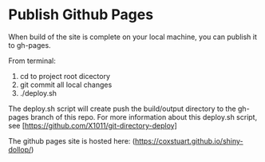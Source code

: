 # Publish Github Pages
When build of the site is complete on your local machine, you can publish it to gh-pages.  

From terminal:
1. cd to project root dicectory
2. git commit all local changes
3. ./deploy.sh

The deploy.sh script will create push the build/output directory to the gh-pages branch of this repo.  For more information about this deploy.sh script, see [https://github.com/X1011/git-directory-deploy]

The github pages site is hosted here: (https://coxstuart.github.io/shiny-dollop/)

